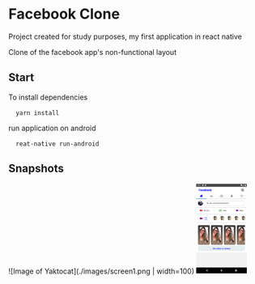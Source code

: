 # Facebook Clone

Project created for study purposes, my first application in react native

Clone of the facebook app's non-functional layout

## Start

To install dependencies

```shell
  yarn install

```

run application on android

```shell
  reat-native run-android
```

## Snapshots

![Image of Yaktocat](./images/screen1.png | width=100)
<img src="./images/screen1.png" data-canonical-src="./images/screen1.png" width="100" />

